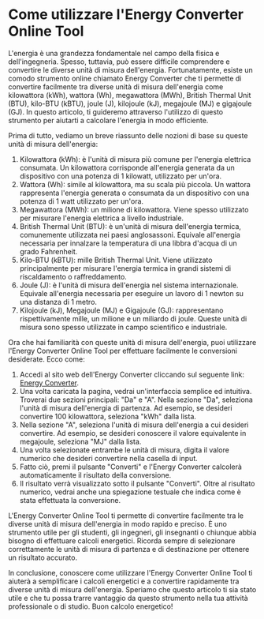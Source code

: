Come utilizzare l'Energy Converter Online Tool
==============================================

L'energia è una grandezza fondamentale nel campo della fisica e dell'ingegneria. Spesso, tuttavia, può essere difficile comprendere e convertire le diverse unità di misura dell'energia. Fortunatamente, esiste un comodo strumento online chiamato Energy Converter che ti permette di convertire facilmente tra diverse unità di misura dell'energia come kilowattora (kWh), wattora (Wh), megawattora (MWh), British Thermal Unit (BTU), kilo-BTU (kBTU), joule (J), kilojoule (kJ), megajoule (MJ) e gigajoule (GJ). In questo articolo, ti guideremo attraverso l'utilizzo di questo strumento per aiutarti a calcolare l'energia in modo efficiente.

Prima di tutto, vediamo un breve riassunto delle nozioni di base su queste unità di misura dell'energia:

1. Kilowattora (kWh): è l'unità di misura più comune per l'energia elettrica consumata. Un kilowattora corrisponde all'energia generata da un dispositivo con una potenza di 1 kilowatt, utilizzato per un'ora.
2. Wattora (Wh): simile al kilowattora, ma su scala più piccola. Un wattora rappresenta l'energia generata o consumata da un dispositivo con una potenza di 1 watt utilizzato per un'ora.
3. Megawattora (MWh): un milione di kilowattora. Viene spesso utilizzato per misurare l'energia elettrica a livello industriale.
4. British Thermal Unit (BTU): è un'unità di misura dell'energia termica, comunemente utilizzata nei paesi anglosassoni. Equivale all'energia necessaria per innalzare la temperatura di una libbra d'acqua di un grado Fahrenheit.
5. Kilo-BTU (kBTU): mille British Thermal Unit. Viene utilizzato principalmente per misurare l'energia termica in grandi sistemi di riscaldamento o raffreddamento.
6. Joule (J): è l'unità di misura dell'energia nel sistema internazionale. Equivale all'energia necessaria per eseguire un lavoro di 1 newton su una distanza di 1 metro.
7. Kilojoule (kJ), Megajoule (MJ) e Gigajoule (GJ): rappresentano rispettivamente mille, un milione e un miliardo di joule. Queste unità di misura sono spesso utilizzate in campo scientifico e industriale.

Ora che hai familiarità con queste unità di misura dell'energia, puoi utilizzare l'Energy Converter Online Tool per effettuare facilmente le conversioni desiderate. Ecco come:

1. Accedi al sito web dell'Energy Converter cliccando sul seguente link: [Energy Converter](https://www.onlinecalculatorsfree.com/it/convert/energy-conversion.html).
2. Una volta caricata la pagina, vedrai un'interfaccia semplice ed intuitiva. Troverai due sezioni principali: "Da" e "A". Nella sezione "Da", seleziona l'unità di misura dell'energia di partenza. Ad esempio, se desideri convertire 100 kilowattora, seleziona "kWh" dalla lista.
3. Nella sezione "A", seleziona l'unità di misura dell'energia a cui desideri convertire. Ad esempio, se desideri conoscere il valore equivalente in megajoule, seleziona "MJ" dalla lista.
4. Una volta selezionate entrambe le unità di misura, digita il valore numerico che desideri convertire nella casella di input.
5. Fatto ciò, premi il pulsante "Converti" e l'Energy Converter calcolerà automaticamente il risultato della conversione.
6. Il risultato verrà visualizzato sotto il pulsante "Converti". Oltre al risultato numerico, vedrai anche una spiegazione testuale che indica come è stata effettuata la conversione.

L'Energy Converter Online Tool ti permette di convertire facilmente tra le diverse unità di misura dell'energia in modo rapido e preciso. È uno strumento utile per gli studenti, gli ingegneri, gli insegnanti o chiunque abbia bisogno di effettuare calcoli energetici. Ricorda sempre di selezionare correttamente le unità di misura di partenza e di destinazione per ottenere un risultato accurato.

In conclusione, conoscere come utilizzare l'Energy Converter Online Tool ti aiuterà a semplificare i calcoli energetici e a convertire rapidamente tra diverse unità di misura dell'energia. Speriamo che questo articolo ti sia stato utile e che tu possa trarre vantaggio da questo strumento nella tua attività professionale o di studio. Buon calcolo energetico!